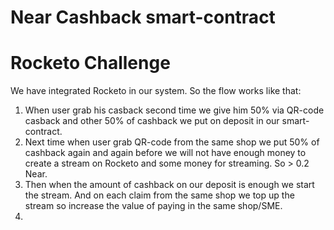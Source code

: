 # Near Cashback smart-contract

# Rocketo Challenge

We have integrated Rocketo in our system.
So the flow works like that:
1. When user grab his casback second time we give him 50% via QR-code casback and other 50% of cashback we put on deposit in our smart-contract.
2. Next time when user grab QR-code from the same shop we put 50% of cashback again and again before we will not have enough money to create a stream on Rocketo and some money for streaming. So > 0.2 Near.
3. Then when the amount of cashback on our deposit is enough we start the stream. And on each claim from the same shop we top up the stream so increase the value of paying in the same shop/SME.
4. 
